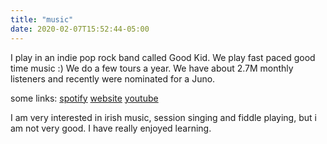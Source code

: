 ```yaml
---
title: "music"
date: 2020-02-07T15:52:44-05:00
---
```


I play in an indie pop rock band called Good Kid. We play fast paced good time music :) We do a few tours a year. We have about 2.7M monthly listeners and recently were nominated for a Juno.

some links:
[spotify](https://open.spotify.com/artist/38SKxCyfrmNWqWunb9wGHP)
[website](http://goodkidofficial.com/)
[youtube](https://www.youtube.com/channel/UCW2QxqqE_j-utMTBq5Oh2fA)


I am very interested in irish music, session singing and fiddle playing, but i am not very good. I have really enjoyed learning.

